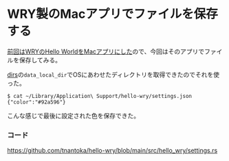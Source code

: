# WRY製のMacアプリでファイルを保存する

[前回はWRYのHello WorldをMacアプリにした](/posts/2024-09-01-cargo-bundle)ので、今回はそのアプリでファイルを保存してみる。

[dirs](https://crates.io/crates/dirs)の`data_local_dir`でOSにあわせたディレクトリを取得できたのでそれを使った。

```
$ cat ~/Library/Application\ Support/hello-wry/settings.json 
{"color":"#92a596"}
```

こんな感じで最後に設定された色を保存できた。

### コード
<https://github.com/tnantoka/hello-wry/blob/main/src/hello_wry/settings.rs>
